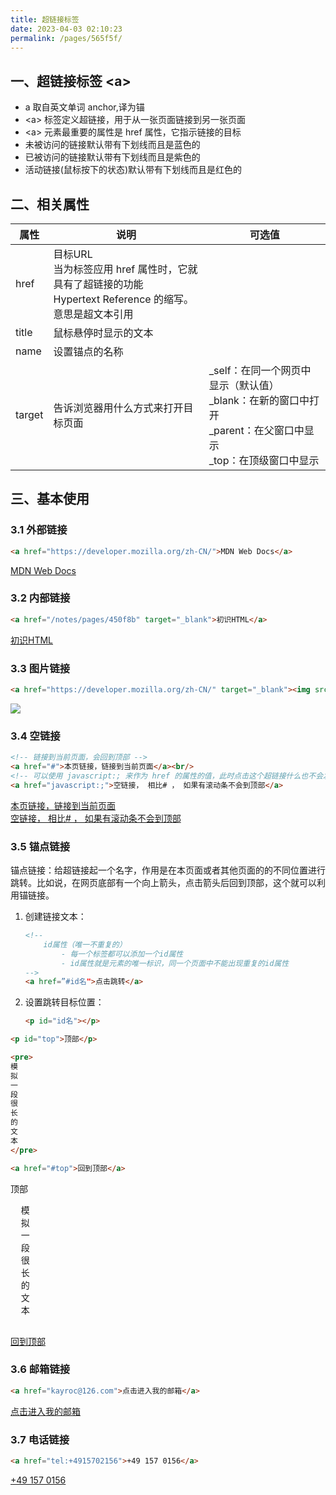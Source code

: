 ```yaml
---
title: 超链接标签
date: 2023-04-03 02:10:23
permalink: /pages/565f5f/
---
```


## 一、超链接标签 &lt;a&gt;

- a 取自英文单词 anchor,译为锚
- &lt;a&gt; 标签定义超链接，用于从一张页面链接到另一张页面
- &lt;a&gt; 元素最重要的属性是 href 属性，它指示链接的目标
- 未被访问的链接默认带有下划线而且是蓝色的
- 已被访问的链接默认带有下划线而且是紫色的
- 活动链接(鼠标按下的状态)默认带有下划线而且是红色的

## 二、相关属性

| 属性 | 说明 | 可选值 |
| --- | --- | ---- |
| href | 目标URL<br/>当为标签应用 href 属性时，它就具有了超链接的功能<br/>Hypertext Reference 的缩写。意思是超文本引用 |  |
| title | 鼠标悬停时显示的文本 | |
| name | 设置锚点的名称 | |
| target | 告诉浏览器用什么方式来打开目标页面 | _self：在同一个网页中显示（默认值）<br/>_blank：在新的窗口中打开<br/>_parent：在父窗口中显示<br/>_top：在顶级窗口中显示 |

## 三、基本使用

### 3.1 外部链接

```html
<a href="https://developer.mozilla.org/zh-CN/">MDN Web Docs</a>
```

<output>
  <a href="https://developer.mozilla.org/zh-CN/">MDN Web Docs</a>
</output>

### 3.2 内部链接

```html
<a href="/notes/pages/450f8b" target="_blank">初识HTML</a>
```

<output>
  <a href="/notes/pages/450f8b" target="_blank">初识HTML</a>
</output>

### 3.3 图片链接

```html
<a href="https://developer.mozilla.org/zh-CN/" target="_blank"><img src="https://seeklogo.com/images/M/mdn-logo-D931613398-seeklogo.com.png" /></a>
```

<output>
  <a href="https://developer.mozilla.org/zh-CN/" target="_blank"><img src="https://seeklogo.com/images/M/mdn-logo-D931613398-seeklogo.com.png" /></a>
</output>

### 3.4 空链接

```html
<!-- 链接到当前页面，会回到顶部 -->
<a href="#">本页链接，链接到当前页面</a><br/>
<!-- 可以使用 javascript:; 来作为 href 的属性的值，此时点击这个超链接什么也不会发生 -->
<a href="javascript:;">空链接， 相比# ， 如果有滚动条不会到顶部</a>
```

<output>
  <a href="#">本页链接，链接到当前页面</a><br/>
  <a href="javascript:;">空链接， 相比# ， 如果有滚动条不会到顶部</a>
</output>

### 3.5 锚点链接

锚点链接：给超链接起一个名字，作用是在本页面或者其他页面的的不同位置进行跳转。比如说，在网页底部有一个向上箭头，点击箭头后回到顶部，这个就可以利用锚链接。

1. 创建链接文本：
    ```html
    <!-- 
        id属性（唯一不重复的）
            - 每一个标签都可以添加一个id属性
            - id属性就是元素的唯一标识，同一个页面中不能出现重复的id属性    
    -->
    <a href=”#id名">点击跳转</a>
    ```
2. 设置跳转目标位置：
    ```html
    <p id="id名"></p>
    ```

```html
<p id="top">顶部</p>

<pre>
模
拟
一
段
很
长
的
文
本
</pre>

<a href="#top">回到顶部</a>
```

<output>
  <span id="top">顶部</span>
  <pre>
  模
  拟
  一
  段
  很
  长
  的
  文
  本
  </pre>
  <a href="#top">回到顶部</a>
</output>

### 3.6 邮箱链接

```html
<a href="kayroc@126.com">点击进入我的邮箱</a>
```

<output>
  <a href="kayroc@126.com">点击进入我的邮箱</a>
</output>

### 3.7 电话链接

```html
<a href="tel:+4915702156">+49 157 0156</a>
```

<output>
  <a href="tel:+491570156">+49 157 0156</a>
</output>
